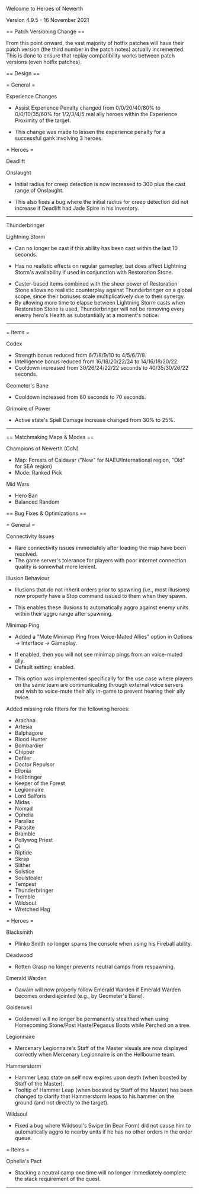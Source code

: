 Welcome to Heroes of Newerth


Version 4.9.5 - 16 November 2021
 

== Patch Versioning Change ==

From this point onward, the vast majority of hotfix patches will have their patch version (the third number in the patch notes) actually incremented. This is done to ensure that replay compatibility works between patch versions (even hotfix patches).

 

== Design ==

= General =

Experience Changes
- Assist Experience Penalty changed from 0/0/20/40/60% to 0/0/10/35/60% for 1/2/3/4/5 real ally heroes within the Experience Proximity of the target.

+ This change was made to lessen the experience penalty for a successful gank involving 3 heroes.

 

= Heroes =

Deadlift

Onslaught
- Initial radius for creep detection is now increased to 300 plus the cast range of Onslaught.
* This also fixes a bug where the initial radius for creep detection did not increase if Deadlift had Jade Spire in his inventory.

_______________________________________________

Thunderbringer

Lightning Storm
- Can no longer be cast if this ability has been cast within the last 10 seconds.
* Has no realistic effects on regular gameplay, but does affect Lightning Storm's availability if used in conjunction with Restoration Stone.

+ Caster-based items combined with the sheer power of Restoration Stone allows no realistic counterplay against Thunderbringer on a global scope, since their bonuses scale multiplicatively due to their synergy.
+ By allowing more time to elapse between Lightning Storm casts when Restoration Stone is used, Thunderbringer will not be removing every enemy hero's Health as substantially at a moment's notice.

_______________________________________________

 

= Items =

Codex
- Strength bonus reduced from 6/7/8/9/10 to 4/5/6/7/8.
- Intelligence bonus reduced from 16/18/20/22/24 to 14/16/18/20/22.
- Cooldown increased from 30/26/24/22/22 seconds to 40/35/30/26/22 seconds.

Geometer's Bane
- Cooldown increased from 60 seconds to 70 seconds.

Grimoire of Power
- Active state's Spell Damage increase changed from 30% to 25%.

_______________________________________________

 

== Matchmaking Maps & Modes ==

Champions of Newerth (CoN)
- Map: Forests of Caldavar ("New" for NAEU/International region, "Old" for SEA region)
- Mode: Ranked Pick

Mid Wars
- Hero Ban
- Balanced Random

 

== Bug Fixes & Optimizations ==

= General =

Connectivity Issues
- Rare connectivity issues immediately after loading the map have been resolved.
- The game server's tolerance for players with poor internet connection quality is somewhat more lenient.

Illusion Behaviour
- Illusions that do not inherit orders prior to spawning (i.e., most illusions) now properly have a Stop command issued to them when they spawn.
* This enables these illusions to automatically aggro against enemy units within their aggro range after spawning.

Minimap Ping
- Added a "Mute Minimap Ping from Voice-Muted Allies" option in Options -> Interface → Gameplay.
* If enabled, then you will not see minimap pings from an voice-muted ally.
* Default setting: enabled.

+ This option was implemented specifically for the use case where players on the same team are communicating through external voice servers and wish to voice-mute their ally in-game to prevent hearing their ally twice.

Added missing role filters for the following heroes:
- Arachna
- Artesia
- Balphagore
- Blood Hunter
- Bombardier
- Chipper
- Defiler
- Doctor Repulsor
- Ellonia
- Hellbringer
- Keeper of the Forest
- Legionnaire
- Lord Salforis
- Midas
- Nomad
- Ophelia
- Parallax
- Parasite
- Bramble
- Pollywog Priest
- Qi
- Riptide
- Skrap
- Slither
- Solstice
- Soulstealer
- Tempest
- Thunderbringer
- Tremble
- Wildsoul
- Wretched Hag

 

= Heroes =

Blacksmith
- Plinko Smith no longer spams the console when using his Fireball ability.

Deadwood
- Rotten Grasp no longer prevents neutral camps from respawning.

Emerald Warden
- Gawain will now properly follow Emerald Warden if Emerald Warden becomes orderdisjointed (e.g., by Geometer's Bane).

Goldenveil
- Goldenveil will no longer be permanently stealthed when using Homecoming Stone/Post Haste/Pegasus Boots while Perched on a tree.

Legionnaire
- Mercenary Legionnaire's Staff of the Master visuals are now displayed correctly when Mercenary Legionnaire is on the Hellbourne team.

Hammerstorm
- Hammer Leap state on self now expires upon death (when boosted by Staff of the Master).
- Tooltip of Hammer Leap (when boosted by Staff of the Master) has been changed to clarify that Hammerstorm leaps to his hammer on the ground (and not directly to the target).

Wildsoul
- Fixed a bug where Wildsoul's Swipe (in Bear Form) did not cause him to automatically aggro to nearby units if he has no other orders in the order queue.

 

= Items =

Ophelia's Pact
- Stacking a neutral camp one time will no longer immediately complete the stack requirement of the quest.

_______________________________________________

